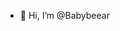 - 👋 Hi, I’m @Babybeear

<!---
Babybeear/Babybeear is a ✨ special ✨ repository because its `README.md` (this file) appears on your GitHub profile.
You can click the Preview link to take a look at your changes.
--->
